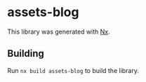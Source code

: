 # assets-blog

This library was generated with [Nx](https://nx.dev).

## Building

Run `nx build assets-blog` to build the library.
